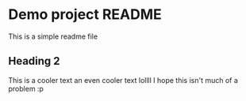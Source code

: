 # Demo project README

This is a simple readme file

## Heading 2

This is a cooler text
an even cooler text lollll
I hope this isn't much of a problem :p

